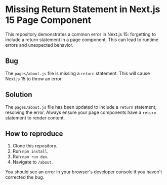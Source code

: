 # Missing Return Statement in Next.js 15 Page Component

This repository demonstrates a common error in Next.js 15: forgetting to include a return statement in a page component.  This can lead to runtime errors and unexpected behavior.

## Bug

The `pages/about.js` file is missing a `return` statement. This will cause Next.js 15 to throw an error.

## Solution

The `pages/about.js` file has been updated to include a `return` statement, resolving the error.  Always ensure your page components have a `return` statement to render content.

## How to reproduce

1. Clone this repository.
2. Run `npm install`.
3. Run `npm run dev`.
4. Navigate to `/about`.

You should see an error in your browser's developer console if you haven't corrected the bug.